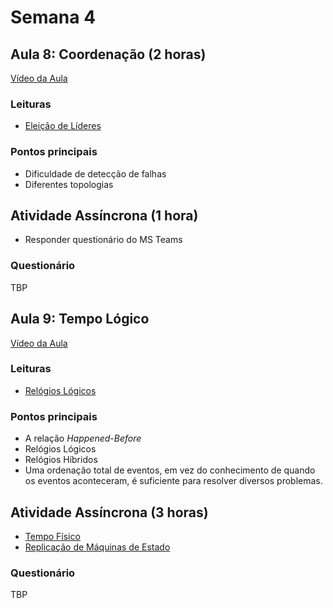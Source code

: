 # Semana 4

## Aula 8: Coordenação (2 horas)

[Vídeo da Aula](https://web.microsoftstream.com/video/09e403cf-7252-4d59-8c15-b5f087710e4d)

### Leituras

* [Eleição de Líderes](https://lasarojc.github.io/ds_notes/coord/#eleicao-de-lideres) 

### Pontos principais

* Dificuldade de detecção de falhas
* Diferentes topologias 

## Atividade Assíncrona (1 hora)

* Responder questionário do MS Teams

### Questionário

TBP 

## Aula 9: Tempo Lógico

[Vídeo da Aula](https://web.microsoftstream.com/video/2c9cdc72-6048-4f78-96ac-fbb177bdb8f2)

### Leituras

* [Relógios Lógicos](https://lasarojc.github.io/ds_notes/time/#tempo-logico)

### Pontos principais

* A relação *Happened-Before*
* Relógios Lógicos
* Relógios Híbridos
* Uma ordenação total de eventos, em vez do conhecimento de quando os eventos aconteceram, é suficiente para resolver diversos problemas.

## Atividade Assíncrona (3 horas)

* [Tempo Físico](https://lasarojc.github.io/ds_notes/time/#tempo-fisico)
* [Replicação de Máquinas de Estado](https://lasarojc.github.io/ds_notes/time/#replicacao-de-maquinas-de-estados)

### Questionário

TBP
